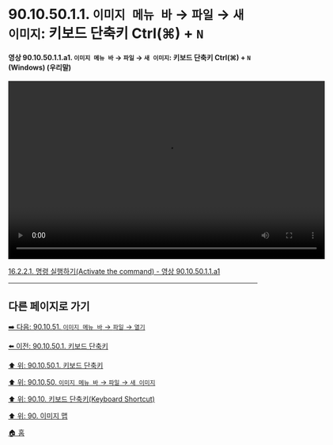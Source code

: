 # 90.10.50.1.1. `이미지 메뉴 바` → `파일` → `새 이미지`: 키보드 단축키 Ctrl(⌘) + `N`

<a id="90-10-50-01-01-a1"></a>

#### 영상 90.10.50.1.1.a1. `이미지 메뉴 바` → `파일` → `새 이미지`: 키보드 단축키 Ctrl(⌘) + `N` (Windows) (우리말)
<video controls="controls" width="640" height="360" src="https://github.com/user-attachments/assets/cc1e8cc1-b83b-4e3b-9bf5-0fbbc7c04fc7"></video>

[16.2.2.1. 명령 실행하기(Activate the command) - 영상 90.10.50.1.1.a1](./16-02-02-01-activating_the_command.md#90-10-50-01-01-a1)

***

## 다른 페이지로 가기

[➡️ 다음: 90.10.51. `이미지 메뉴 바` → `파일` → `열기`](./90-10-51-00-menu_file_open.md)

[⬅️ 이전: 90.10.50.1. 키보드 단축키](./90-10-50-01-00-keyboard_shortcut.md)

[⬆️ 위: 90.10.50.1. 키보드 단축키](./90-10-50-01-00-keyboard_shortcut.md)

[⬆️ 위: 90.10.50. `이미지 메뉴 바` → `파일` → `새 이미지`](./90-10-50-00-menu_file_new.md)

[⬆️ 위: 90.10. 키보드 단축키(Keyboard Shortcut)](./90-10-00-keyboard_shortcut.md)

[⬆️ 위: 90. 이미지 맵](./90-00-image-map.md)

[🏠 홈](./00-home.md)